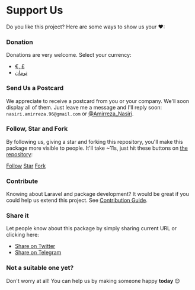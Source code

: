 # Support Us

Do you like this project? Here are some ways to show us your ❤:

### Donation

Donations are very welcome. Select your currency:
 * [€, £](https://dashboard.yekpay.com/en/user/AmirrezaNasiri)
 * [تومان](https://zarinp.al/@amirrezan)


### Send Us a Postcard

We appreciate to receive a postcard from you or your company. We'll soon display all of them. Just leave me a message and I'll reply soon: `nasiri.amirreza.96@gmail.com` or [@Amirreza_Nasiri](https://twitter.com/amirreza_nasiri). 

 
### Follow, Star and Fork

By following us, giving a star and forking this repository, you'll make this package more visible to people. It'll take ~11s, just hit these buttons on [the repository](https://github.com/evryn/laravel-toman):

<a class="github-button" href="https://github.com/AmirrezaNasiri" data-size="large" data-show-count="true" aria-label="Follow me on GitHub">Follow</a>
<a class="github-button" href="https://github.com/evryn/laravel-toman" data-icon="octicon-star" data-size="large" data-show-count="true" aria-label="Star evryn/laravel-toman on GitHub">Star</a>
<a class="github-button" href="https://github.com/evryn/laravel-toman/fork" data-icon="octicon-repo-forked" data-size="large" data-show-count="true" aria-label="Fork evryn/laravel-toman on GitHub">Fork</a>


### Contribute

Knowing about Laravel and package development? It would be great if you could help us extend this project. See [Contribution Guide](../CONTRIBUTING.md).

### Share it

Let people know about this package by simply sharing current URL or clicking here:

* [Share on Twitter](https://twitter.com/share?url=https://github.com/evryn/laravel-toman)
* [Share on Telegram](https://t.me/share/url?url=https://github.com/evryn/laravel-toman)


### Not a suitable one yet?

Don't worry at all! You can help us by making someone happy **today** 😊

